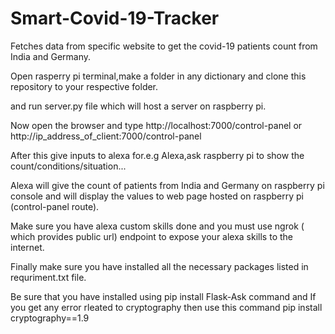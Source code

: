 # Smart-Covid-19-Tracker

Fetches data from specific website to get the covid-19 patients count from India and Germany.

Open rasperry pi terminal,make a folder in any dictionary and clone this repository to your respective folder.

and run server.py file which will host a server on raspberry pi.

Now open the browser and type http://localhost:7000/control-panel or http://ip_address_of_client:7000/control-panel

After this give inputs to alexa for.e.g Alexa,ask raspberry pi to show the count/conditions/situation...

Alexa will give the count of patients from India and Germany on raspberry pi console and will display the values to web page hosted
on raspberry pi (control-panel route).

Make sure you have alexa custom skills done and you must use ngrok ( which provides public url) endpoint to expose your alexa skills to the internet.

Finally make sure you have installed all the necessary packages listed in requriment.txt file.

Be sure that you have installed using pip install Flask-Ask command and If you get any error rleated to cryptography then use this command  pip install cryptography==1.9

